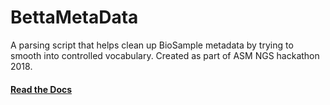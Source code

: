 # BettaMetaData
A parsing script that helps clean up BioSample metadata by trying to smooth into controlled vocabulary.  Created as part of ASM NGS hackathon 2018.

#### [Read the Docs](https://transcript.github.io/BettaMetaData/)
